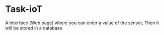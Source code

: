 # Task-ioT
A interface (Web page) where you can enter a value of the sensor, Then it will be stored in a database  
